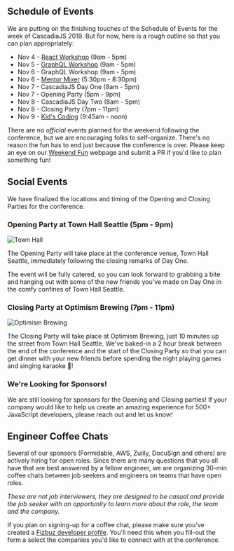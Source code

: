 ## Schedule of Events

We are putting on the finishing touches of the Schedule of Events for the week of CascadiaJS 2019. But for now, here is a rough outline so that you can plan appropriately:

* Nov 4 - [React Workshop](/workshop-reactjs) (9am - 5pm)
* Nov 5 - [GraphQL Workshop](/workshop-graphql) (9am - 5pm)
* Nov 6 - GraphQL Workshop (9am - 5pm)
* Nov 6 - [Mentor Mixer](/mentor-mixer) (5:30pm - 8:30pm)
* Nov 7 - CascadiaJS Day One (8am - 5pm)
* Nov 7 - Opening Party (5pm - 9pm)
* Nov 8 - CascadiaJS Day Two (8am - 5pm)
* Nov 8 - Closing Party (7pm - 11pm)
* Nov 9 - [Kid's Coding](/kids-coding) (9:45am - noon)

There are no _official_ events planned for the weekend following the conference, but we are encouraging folks to self-organize. There's no reason the fun has to end just because the conference is over. Please keep an eye on our [Weekend Fun](https://2019.cascadiajs.com/weekend) webpage and submit a PR if you'd like to plan something fun!

## Social Events

We have finalized the locations and timing of the Opening and Closing Parties for the conference.

### Opening Party at Town Hall Seattle (5pm - 9pm)

![Town Hall](${STATIC}/images/townhall.jpg)

The Opening Party will take place at the conference venue, Town Hall Seattle, immediately following the closing remarks of Day One.

The event will be fully catered, so you can look forward to grabbing a bite and hanging out with some of the new friends you've made on Day One in the comfy confines of Town Hall Seattle.

### Closing Party at Optimism Brewing (7pm - 11pm)

![Optimism Brewing](${STATIC}/images/optimism.jpg)

The Closing Party will take place at Optimism Brewing, just 10 minutes up the street from Town Hall Seattle. We've baked-in a 2 hour break between the end of the conference and the start of the Closing Party so that you can get dinner with your new friends before spending the night playing games and singing karaoke 🎤!

### We're Looking for Sponsors!

We are still looking for sponsors for the Opening and Closing parties! If your company would like to help us create an amazing experience for 500+ JavaScript developers, please reach out and let us know!

## Engineer Coffee Chats

Several of our sponsors (Formidable, AWS, Zulily, DocuSign and others) are actively hiring for open roles. Since there are many questions that you all have that are best answered by a fellow engineer, we are organizing 30-min coffee chats between job seekers and engineers on teams that have open roles.

_These are not job interviewers, they are designed to be casual and provide the job seeker with an opportunity to learn more about the role, the team and the company._

If you plan on signing-up for a coffee chat, please make sure you've created a [Fizbuz developer profile](https://fizbuz.com). You'll need this when you fill-out the form a select the companies you'd like to connect with at the conference.
